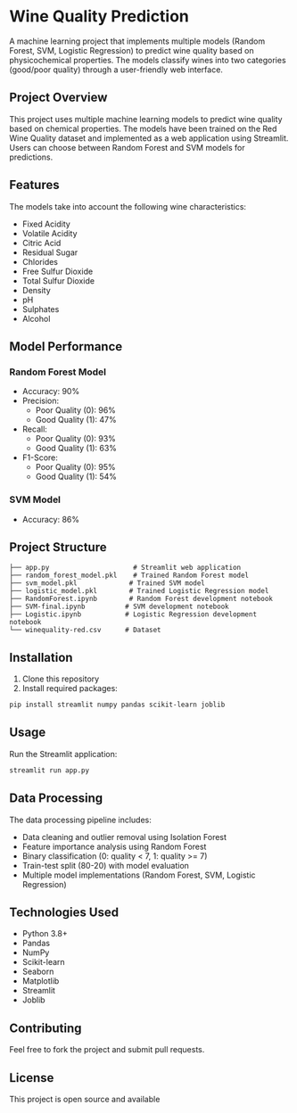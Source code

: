# Wine Quality Prediction

A machine learning project that implements multiple models (Random Forest, SVM, Logistic Regression) to predict wine quality based on physicochemical properties. The models classify wines into two categories (good/poor quality) through a user-friendly web interface.

## Project Overview

This project uses multiple machine learning models to predict wine quality based on chemical properties. The models have been trained on the Red Wine Quality dataset and implemented as a web application using Streamlit. Users can choose between Random Forest and SVM models for predictions.

## Features

The models take into account the following wine characteristics:
- Fixed Acidity
- Volatile Acidity
- Citric Acid
- Residual Sugar
- Chlorides
- Free Sulfur Dioxide
- Total Sulfur Dioxide
- Density
- pH
- Sulphates
- Alcohol

## Model Performance

### Random Forest Model
- Accuracy: 90%
- Precision: 
  - Poor Quality (0): 96%
  - Good Quality (1): 47%
- Recall:
  - Poor Quality (0): 93%
  - Good Quality (1): 63%
- F1-Score:
  - Poor Quality (0): 95%
  - Good Quality (1): 54%

### SVM Model
- Accuracy: 86%

## Project Structure

```
├── app.py                     # Streamlit web application
├── random_forest_model.pkl    # Trained Random Forest model
├── svm_model.pkl             # Trained SVM model
├── logistic_model.pkl        # Trained Logistic Regression model
├── RandomForest.ipynb        # Random Forest development notebook
├── SVM-final.ipynb          # SVM development notebook
├── Logistic.ipynb           # Logistic Regression development notebook
└── winequality-red.csv      # Dataset
```

## Installation

1. Clone this repository
2. Install required packages:
```bash
pip install streamlit numpy pandas scikit-learn joblib
```

## Usage

Run the Streamlit application:
```bash
streamlit run app.py
```

## Data Processing

The data processing pipeline includes:
- Data cleaning and outlier removal using Isolation Forest
- Feature importance analysis using Random Forest
- Binary classification (0: quality < 7, 1: quality >= 7)
- Train-test split (80-20) with model evaluation
- Multiple model implementations (Random Forest, SVM, Logistic Regression)

## Technologies Used

- Python 3.8+
- Pandas
- NumPy
- Scikit-learn
- Seaborn
- Matplotlib
- Streamlit
- Joblib

## Contributing

Feel free to fork the project and submit pull requests.

## License

This project is open source and available